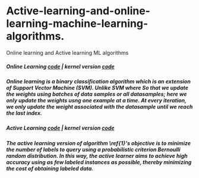 # Active-learning-and-online-learning-machine-learning-algorithms.
Online learning and Active learning ML algorithms

##### Online Learning [code](https://github.com/kennedyCzar/Active-learning-and-online-learning-machine-learning-algorithms./blob/master/Online%20Learning/onlinepassive.py) | kernel version [code](https://github.com/kennedyCzar/Active-learning-and-online-learning-machine-learning-algorithms./blob/master/Online%20Learning/KERNEL%20ONLINE%20LEARNING/kernelonlinelearning.py)
##### Online learning is a binary classification algorithm which is an extension of Support Vector Machine (SVM). Unlike SVM where So that we update the weights using batches of data samples or all datasamples; here we only update the weights usng one example at a time. At every iteration, we only update the weight associated with the datasample until we reach the last index.


##### Active Learning [code](https://github.com/kennedyCzar/Active-learning-and-online-learning-machine-learning-algorithms./blob/master/Active%20Learning/activelearning.py) | kernel version [code](https://github.com/kennedyCzar/Active-learning-and-online-learning-machine-learning-algorithms./blob/master/Active%20Learning/activelearning.py)
##### The active learning version of algorithm \ref{1}'s objective is to minimize the number	of labels to query using a probabilistic criterion Bernoulli random distribution. In this way, the active learner aims to achieve high accuracy using as few labeled instances as possible, thereby minimizing the cost of obtaining labeled data.
